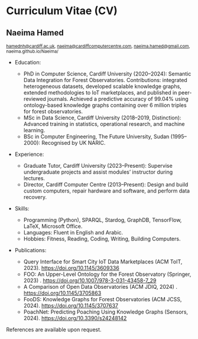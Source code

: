 # Curriculum Vitae (CV)
  
## Naeima Hamed   
<sub>hamednh@cardiff.ac.uk, naeima@cardiffcomputercentre.com, naeima.hamed@gmail.com, naeima.github.io/Naeima/</sub>

- Education:
    - PhD in Computer Science, Cardiff University (2020–2024): Semantic Data Integration for Forest Observatories. Contributions: integrated heterogeneous datasets, developed scalable knowledge graphs, extended methodologies to IoT marketplaces, and published in peer-reviewed journals. Achieved a predictive accuracy of 99.04% using ontology-based knowledge graphs containing over 6 million triples for forest observatories.
    - MSc in Data Science, Cardiff University (2018–2019, Distinction): Advanced training in statistics, operational research, and machine learning.
    - BSc in Computer Engineering, The Future University, Sudan (1995–2000): Recognised by UK NARIC.

- Experience:
    - Graduate Tutor, Cardiff University (2023–Present): Supervise undergraduate projects and assist modules’ instructor during lectures.
    - Director, Cardiff Computer Centre (2013–Present): Design and build custom computers, repair hardware and software, and perform data recovery.

- Skills: 
    - Programming (Python), SPARQL, Stardog, GraphDB, TensorFlow, LaTeX, Microsoft Office.
    - Languages: Fluent in English and Arabic.
    - Hobbies: Fitness, Reading, Coding, Writing, Building Computers.

- Publications:
    - Query Interface for Smart City IoT Data Marketplaces (ACM ToIT, 2023). https://doi.org/10.1145/3609336
    - FOO: An Upper-Level Ontology for the Forest Observatory (Springer, 2023) . https://doi.org/10.1007/978-3-031-43458-7_29
    - A Comparison of Open Data Observatories (ACM JDIQ, 2024) . https://doi.org/10.1145/3705863
    - FooDS: Knowledge Graphs for Forest Observatories (ACM JCSS, 2024). https://doi.org/10.1145/3707637
    - PoachNet: Predicting Poaching Using Knowledge Graphs (Sensors, 2024). https://doi.org/10.3390/s24248142

References are available upon request.